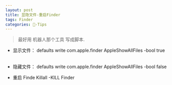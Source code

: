 ```yaml
---
layout: post
title: 显隐文件-重启Finder
tags: Finder
categories: -Tips
---
```


> 最好用 机器人那个工具 写成脚本. 
- 显示文件：
	defaults write com.apple.finder AppleShowAllFiles -bool true
	 
- 隐藏文件：
	defaults write com.apple.finder AppleShowAllFiles -bool false

- 重启 Finde
	Killall -KILL Finder
	  
